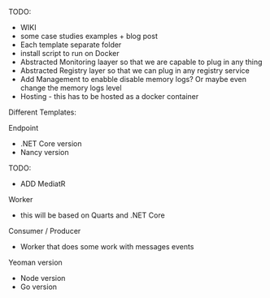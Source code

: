 TODO:
- WIKI
- some case studies examples + blog post
- Each template separate folder 
- install script to run on Docker
- Abstracted Monitoring laayer so that we are capable to plug in any thing
- Abstracted Registry layer so that we can plug in any registry service
- Add Management to enabble disable memory logs? Or maybe even change the memory logs level
- Hosting - this has to be hosted as a docker container

Different Templates:

Endpoint
- .NET Core version
- Nancy version

TODO:
- ADD MediatR

Worker
- this will be based on Quarts and .NET Core

Consumer / Producer
- Worker that does some work with messages events

Yeoman version
- Node version
- Go version